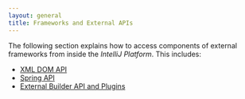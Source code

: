 ```yaml
---
layout: general
title: Frameworks and External APIs
---
```


The following section explains how to access components of external frameworks from inside the *IntelliJ Platform*.
This includes:

* [XML DOM API](reference_guide/frameworks_and_external_apis/xml_dom_api.html)
* [Spring API](reference_guide/frameworks_and_external_apis/spring_api.html)
* [External Builder API and Plugins](reference_guide/frameworks_and_external_apis/external_builder_api.html)